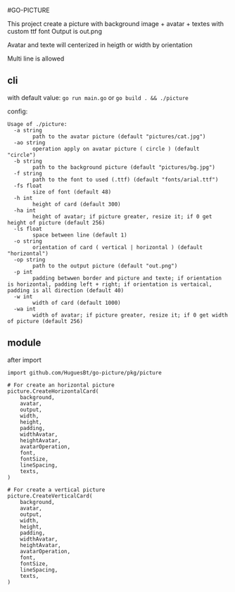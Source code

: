#GO-PICTURE

This project create a picture with background image + avatar + textes with custom ttf font
Output is out.png

Avatar and texte will centerized in heigth or width by orientation

Multi line is allowed

## cli

with default value:
`go run main.go`
or 
`go build . && ./picture`

config:
```
Usage of ./picture:
  -a string
        path to the avatar picture (default "pictures/cat.jpg")
  -ao string
        operation apply on avatar picture ( circle ) (default "circle")
  -b string
        path to the background picture (default "pictures/bg.jpg")
  -f string
        path to the font to used (.ttf) (default "fonts/arial.ttf")
  -fs float
        size of font (default 48)
  -h int
        height of card (default 300)
  -ha int
        height of avatar; if picture greater, resize it; if 0 get height of picture (default 256)
  -ls float
        space between line (default 1)
  -o string
        orientation of card ( vertical | horizontal ) (default "horizontal")
  -op string
        path to the output picture (default "out.png")
  -p int
        padding betwwen border and picture and texte; if orientation is horizontal, padding left + right; if orientation is vertaical, padding is all direction (default 40)
  -w int
        width of card (default 1000)
  -wa int
        width of avatar; if picture greater, resize it; if 0 get width of picture (default 256)

```

## module

after import

```
import github.com/HuguesBt/go-picture/pkg/picture

# For create an horizontal picture
picture.CreateHorizontalCard(
    background,
    avatar,
    output,
    width,
    height,
    padding,
    widthAvatar,
    heightAvatar,
    avatarOperation,
    font,
    fontSize,
    lineSpacing,
    texts,
)

# For create a vertical picture
picture.CreateVerticalCard(
    background,
    avatar,
    output,
    width,
    height,
    padding,
    widthAvatar,
    heightAvatar,
    avatarOperation,
    font,
    fontSize,
    lineSpacing,
    texts,
)
```
